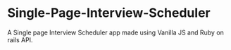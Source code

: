 # Single-Page-Interview-Scheduler
A Single page Interview Scheduler app made using Vanilla JS and Ruby on rails API.
